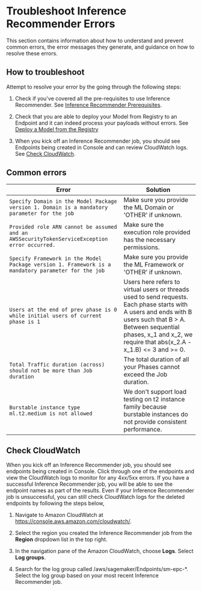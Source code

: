 # Troubleshoot Inference Recommender Errors<a name="neo-troubleshooting-compilation"></a>

This section contains information about how to understand and prevent common errors, the error messages they generate, and guidance on how to resolve these errors\. 

## How to troubleshoot<a name="neo-troubleshooting-compilation-how-to-use"></a>

Attempt to resolve your error by the going through the following steps:

1.  Check if you've covered all the pre-requisites to use Inference Recommender. See [Inference Recommender Prerequisites](https://docs.aws.amazon.com/sagemaker/latest/dg/inference-recommender-prerequisites.html).

2.  Check that you are able to deploy your Model from Registry to an Endpoint and it can indeed process your payloads without errors. See [Deploy a Model from the Registry](https://docs.aws.amazon.com/sagemaker/latest/dg/model-registry-deploy.html)

3.  When you kick off an Inference Recommender job, you should see Endpoints being created in Console and can review CloudWatch logs. See [Check CloudWatch]().

## Common errors<a name="neo-troubleshooting-compilation-framework-related-errors"></a>

| Error | Solution | 
| --- | --- | 
|   `Specify Domain in the Model Package version 1. Domain is a mandatory parameter for the job`   |  Make sure you provide the ML Domain or 'OTHER' if unknown.  | 
|  `Provided role ARN cannot be assumed and an AWSSecurityTokenServiceException error occurred.`  |  Make sure the execution role provided has the necessary permissions.  | 
|   `Specify Framework in the Model Package version 1. Framework is a mandatory parameter for the job`   |   Make sure you provide the ML Framework or 'OTHER' if unknown.   | 
|   `Users at the end of prev phase is 0 while initial users of current phase is 1`   |  Users here refers to virtual users or threads used to send requests. Each phase starts with A users and ends with B users such that B > A. Between sequential phases, x_1 and x_2, we require that abs(x_2.A - x_1.B) <= 3 and >= 0. |
|   `Total Traffic duration (across) should not be more than Job duration`   |   The total duration of all your Phases cannot exceed the Job duration.   |
|   `Burstable instance type ml.t2.medium is not allowed`   |   We don't support load testing on t2 instance family because burstable instances do not provide consistent performance.   |

## Check CloudWatch<a name="neo-troubleshooting-compilation-logs"></a>

When you kick off an Inference Recommender job, you should see endpoints being created in Console. Click through one of the endpoints and view the CloudWatch logs to monitor for any 4xx/5xx errors. If you have a successful Inference Recommender job, you will be able to see the endpoint names as part of the results. Even if your Inference Recommender job is unsuccessful, you can still check CloudWatch logs for the deleted endpoints by following the steps below,

1. Navigate to Amazon CloudWatch at [https://console\.aws\.amazon\.com/cloudwatch/](https://console.aws.amazon.com/cloudwatch/)\.

2. Select the region you created the Inference Recommender job from the **Region** dropdown list in the top right\.

3. In the navigation pane of the Amazon CloudWatch, choose **Logs**\. Select **Log groups**\.

4. Search for the log group called /aws/sagemaker/Endpoints/sm-epc-*. Select the log group based on your most recent Inference Recommender job. 
